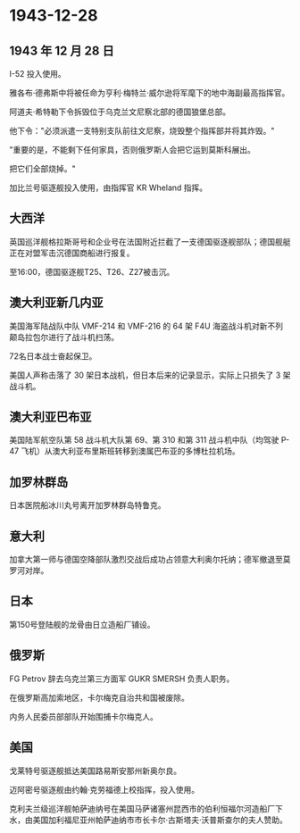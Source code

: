 # 1943-12-28

## 1943 年 12 月 28 日

I-52 投入使用。

雅各布·德弗斯中将被任命为亨利·梅特兰·威尔逊将军麾下的地中海副最高指挥官。

阿道夫·希特勒下令拆毁位于乌克兰文尼察北部的德国狼堡总部。

他下令："必须派遣一支特别支队前往文尼察，烧毁整个指挥部并将其炸毁。"

"重要的是，不能剩下任何家具，否则俄罗斯人会把它运到莫斯科展出。

把它们全部烧掉。"

加比兰号驱逐舰投入使用，由指挥官 KR Wheland 指挥。

## 大西洋

英国巡洋舰格拉斯哥号和企业号在法国附近拦截了一支德国驱逐舰部队；德国舰艇正在对盟军击沉德国商船进行报复。

至16:00，德国驱逐舰T25、T26、Z27被击沉。

## 澳大利亚新几内亚

美国海军陆战队中队 VMF-214 和 VMF-216 的 64 架 F4U
海盗战斗机对新不列颠岛拉包尔进行了战斗机扫荡。

72名日本战士奋起保卫。

美国人声称击落了 30 架日本战机，但日本后来的记录显示，实际上只损失了 3
架战斗机。

## 澳大利亚巴布亚

美国陆军航空队第 58 战斗机大队第 69、第 310 和第 311 战斗机中队（均驾驶
P-47 飞机）从澳大利亚布里斯班转移到澳属巴布亚的多博杜拉机场。

## 加罗林群岛

日本医院船冰川丸号离开加罗林群岛特鲁克。

## 意大利

加拿大第一师与德国空降部队激烈交战后成功占领意大利奥尔托纳；德军撤退至莫罗河对岸。

## 日本

第150号登陆舰的龙骨由日立造船厂铺设。

## 俄罗斯

FG Petrov 辞去乌克兰第三方面军 GUKR SMERSH 负责人职务。

在俄罗斯高加索地区，卡尔梅克自治共和国被废除。

内务人民委员部部队开始围捕卡尔梅克人。

## 美国

戈莱特号驱逐舰抵达美国路易斯安那州新奥尔良。

迈阿密号驱逐舰由约翰·克劳福德上校指挥，投入使用。

克利夫兰级巡洋舰帕萨迪纳号在美国马萨诸塞州昆西市的伯利恒福尔河造船厂下水，由美国加利福尼亚州帕萨迪纳市市长卡尔·古斯塔夫·沃普斯查尔的夫人赞助。

